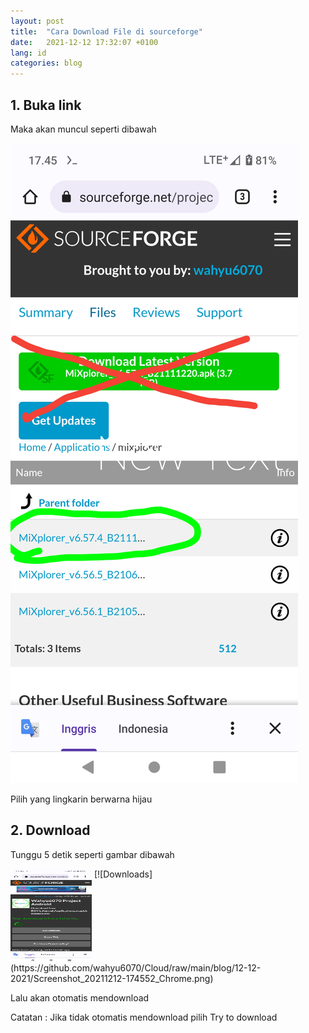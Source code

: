 ```yaml
---
layout: post
title:  "Cara Download File di sourceforge"
date:   2021-12-12 17:32:07 +0100
lang: id
categories: blog
---
```



<h2>1. Buka link</h2>
<p>Maka akan muncul seperti dibawah</p>
<div><a href="https://github.com/wahyu6070/Cloud/raw/main/blog/12-12-2021/20211212_175538.jpg"><img src="https://github.com/wahyu6070/Cloud/raw/main/blog/12-12-2021/20211212_175538.jpg" alt="icon sosmed svg" class="IMAGE"></img></a></div>
<p>Pilih yang lingkarin berwarna hijau</p>
<h2>2. Download</h2>
<p>Tunggu 5 detik seperti gambar dibawah</p>
<img class="IMAGE" src="https://github.com/wahyu6070/Cloud/raw/main/blog/12-12-2021/Screenshot_20211212-174552_Chrome.png" style="width:130px;height:150px;" align="top">
[![Downloads](https://github.com/wahyu6070/Cloud/raw/main/blog/12-12-2021/Screenshot_20211212-174552_Chrome.png)
<p>Lalu akan otomatis mendownload</p>
<p>Catatan : Jika tidak otomatis mendownload pilih Try to download</p>

